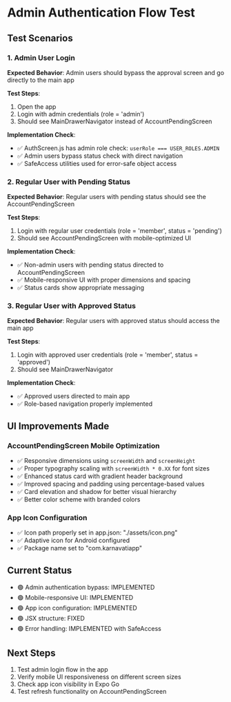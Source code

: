 # Admin Authentication Flow Test

## Test Scenarios

### 1. Admin User Login
**Expected Behavior**: Admin users should bypass the approval screen and go directly to the main app

**Test Steps**:
1. Open the app
2. Login with admin credentials (role = 'admin')
3. Should see MainDrawerNavigator instead of AccountPendingScreen

**Implementation Check**:
- ✅ AuthScreen.js has admin role check: `userRole === USER_ROLES.ADMIN`
- ✅ Admin users bypass status check with direct navigation
- ✅ SafeAccess utilities used for error-safe object access

### 2. Regular User with Pending Status
**Expected Behavior**: Regular users with pending status should see the AccountPendingScreen

**Test Steps**:
1. Login with regular user credentials (role = 'member', status = 'pending')
2. Should see AccountPendingScreen with mobile-optimized UI

**Implementation Check**:
- ✅ Non-admin users with pending status directed to AccountPendingScreen
- ✅ Mobile-responsive UI with proper dimensions and spacing
- ✅ Status cards show appropriate messaging

### 3. Regular User with Approved Status
**Expected Behavior**: Regular users with approved status should access the main app

**Test Steps**:
1. Login with approved user credentials (role = 'member', status = 'approved')
2. Should see MainDrawerNavigator

**Implementation Check**:
- ✅ Approved users directed to main app
- ✅ Role-based navigation properly implemented

## UI Improvements Made

### AccountPendingScreen Mobile Optimization
- ✅ Responsive dimensions using `screenWidth` and `screenHeight`
- ✅ Proper typography scaling with `screenWidth * 0.XX` for font sizes
- ✅ Enhanced status card with gradient header background
- ✅ Improved spacing and padding using percentage-based values
- ✅ Card elevation and shadow for better visual hierarchy
- ✅ Better color scheme with branded colors

### App Icon Configuration
- ✅ Icon path properly set in app.json: "./assets/icon.png"
- ✅ Adaptive icon for Android configured
- ✅ Package name set to "com.karnavatiapp"

## Current Status
- 🟢 Admin authentication bypass: IMPLEMENTED
- 🟢 Mobile-responsive UI: IMPLEMENTED  
- 🟢 App icon configuration: IMPLEMENTED
- 🟢 JSX structure: FIXED
- 🟢 Error handling: IMPLEMENTED with SafeAccess

## Next Steps
1. Test admin login flow in the app
2. Verify mobile UI responsiveness on different screen sizes
3. Check app icon visibility in Expo Go
4. Test refresh functionality on AccountPendingScreen

